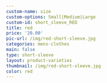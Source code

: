 ```yaml
---
custom-name: size
custom-options: Small|Medium|Large
custom-id: short_sleeve_RED
title: red
price: '20.00'
pic-url: /img/red-short-sleeve.jpg
categories: mens-clothes
main: false
type: short-sleeve
layout: product-varieties
thumbnail: /img/red-short-sleeve.jpg
color: red
---
```

